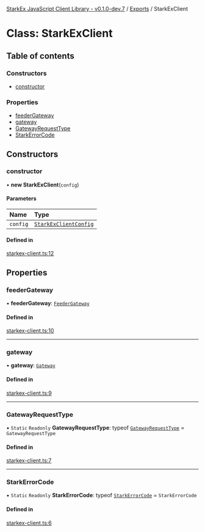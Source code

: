[StarkEx JavaScript Client Library - v0.1.0-dev.7](../README.md) / [Exports](../modules.md) / StarkExClient

# Class: StarkExClient

## Table of contents

### Constructors

- [constructor](StarkExClient.md#constructor)

### Properties

- [feederGateway](StarkExClient.md#feedergateway)
- [gateway](StarkExClient.md#gateway)
- [GatewayRequestType](StarkExClient.md#gatewayrequesttype)
- [StarkErrorCode](StarkExClient.md#starkerrorcode)

## Constructors

### constructor

• **new StarkExClient**(`config`)

#### Parameters

| Name     | Type                                                          |
| :------- | :------------------------------------------------------------ |
| `config` | [`StarkExClientConfig`](../interfaces/StarkExClientConfig.md) |

#### Defined in

[starkex-client.ts:12](https://github.com/starkware-libs/starkex-js/blob/d7a28bb/src/lib/starkex-client.ts#L12)

## Properties

### feederGateway

• **feederGateway**: [`FeederGateway`](FeederGateway.md)

#### Defined in

[starkex-client.ts:10](https://github.com/starkware-libs/starkex-js/blob/d7a28bb/src/lib/starkex-client.ts#L10)

---

### gateway

• **gateway**: [`Gateway`](Gateway.md)

#### Defined in

[starkex-client.ts:9](https://github.com/starkware-libs/starkex-js/blob/d7a28bb/src/lib/starkex-client.ts#L9)

---

### GatewayRequestType

▪ `Static` `Readonly` **GatewayRequestType**: typeof [`GatewayRequestType`](../enums/GatewayRequestType.md) = `GatewayRequestType`

#### Defined in

[starkex-client.ts:7](https://github.com/starkware-libs/starkex-js/blob/d7a28bb/src/lib/starkex-client.ts#L7)

---

### StarkErrorCode

▪ `Static` `Readonly` **StarkErrorCode**: typeof [`StarkErrorCode`](../enums/StarkErrorCode.md) = `StarkErrorCode`

#### Defined in

[starkex-client.ts:6](https://github.com/starkware-libs/starkex-js/blob/d7a28bb/src/lib/starkex-client.ts#L6)

